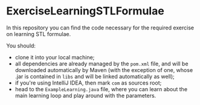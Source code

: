# ExerciseLearningSTLFormulae
In this repository you can find the code necessary for the required exercise on learning STL formulae.

You should:
* clone it into your local machine;
* all dependencies are already managed by the `pom.xml` file, and will be downloaded automatically by Maven (with the exception of one, whose .jar is contained in `libs` and will be linked automatically as well);
* if you're using IntelliJ IDEA, then mark `com` as sources root;
* head to the `ExampleLearning.java` file, where you can learn about the main learning loop and play around with the parameters.
